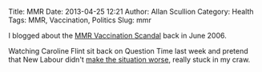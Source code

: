 Title: MMR
Date: 2013-04-25 12:21
Author: Allan Scullion
Category: Health
Tags: MMR, Vaccination, Politics
Slug: mmr

I blogged about the [MMR Vaccination Scandal](/politicalog/361) back in June 2006.

Watching Caroline Flint sit back on Question Time last week and pretend that New Labour didn't [make the situation worse][tele], really stuck in my craw.

[tele]: http://www.telegraph.co.uk/news/main.jhtml?xml=/news/2006/06/16/njabs16.xml&sSheet=/news/2006/06/16/ixuknews.html